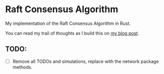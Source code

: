# Raft Consensus Algorithm

My implementation of the Raft Consensus Algorithm in Rust.

You can read my trail of thoughts as I build this on [my blog post](https://theghostmac.github.io/posts/raft-consensus).

## TODO:
- [ ] Remove all TODOs and simulations, replace with the network package methods.